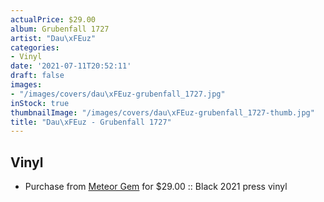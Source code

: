 ```yaml
---
actualPrice: $29.00
album: Grubenfall 1727
artist: "Dau\xFEuz"
categories:
- Vinyl
date: '2021-07-11T20:52:11'
draft: false
images:
- "/images/covers/dau\xFEuz-grubenfall_1727.jpg"
inStock: true
thumbnailImage: "/images/covers/dau\xFEuz-grubenfall_1727-thumb.jpg"
title: "Dau\xFEuz - Grubenfall 1727"
---
```


## Vinyl
* Purchase from [Meteor Gem](https://meteor-gem.com/products/dauthuz-grubenfall-1727-lp) for $29.00 :: Black 2021 press vinyl
